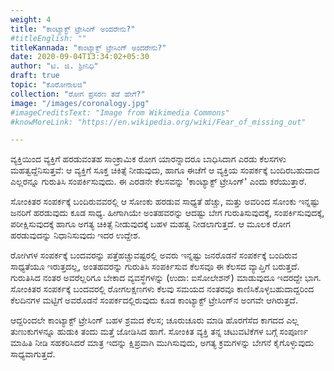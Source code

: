 ```yaml
---
weight: 4
title: "ಕಾಂಟ್ಯಾಕ್ಟ್ ಟ್ರೇಸಿಂಗ್ ಅಂದರೇನು?"
#titleEnglish: ""
titleKannada: "ಕಾಂಟ್ಯಾಕ್ಟ್ ಟ್ರೇಸಿಂಗ್ ಅಂದರೇನು?"
date: 2020-09-04T13:34:02+05:30
author: "ಟಿ. ಜಿ. ಶ್ರೀನಿಧಿ"
draft: true
topic: "ಕೊರೋನಾಲಜಿ"
collection: "ರೋಗ ಪ್ರಸರಣ ತಡೆ ಹೇಗೆ?"
image: "/images/coronalogy.jpg"
#imageCreditsText: "Image from Wikimedia Commons"
#knowMoreLink: "https://en.wikipedia.org/wiki/Fear_of_missing_out"

---
```


ವ್ಯಕ್ತಿಯಿಂದ ವ್ಯಕ್ತಿಗೆ ಹರಡುವಂತಹ ಸಾಂಕ್ರಾಮಿಕ ರೋಗ ಯಾರನ್ನಾದರೂ ಬಾಧಿಸಿದಾಗ ಎರಡು ಕೆಲಸಗಳು ಮಹತ್ವದ್ದೆನಿಸುತ್ತವೆ: ಆ ವ್ಯಕ್ತಿಗೆ ಸೂಕ್ತ ಚಿಕಿತ್ಸೆ ನೀಡುವುದು, ಹಾಗೂ ಈಚೆಗೆ ಆ ವ್ಯಕ್ತಿಯ ಸಂಪರ್ಕಕ್ಕೆ ಬಂದಿರಬಹುದಾದ ಎಲ್ಲರನ್ನೂ ಗುರುತಿಸಿ ಸಂಪರ್ಕಿಸುವುದು. ಈ ಎರಡನೇ ಕೆಲಸವನ್ನು  'ಕಾಂಟ್ಯಾಕ್ಟ್ ಟ್ರೇಸಿಂಗ್' ಎಂದು ಕರೆಯುತ್ತಾರೆ.

ಸೋಂಕಿತರ ಸಂಪರ್ಕಕ್ಕೆ ಬಂದಿರುವವರಲ್ಲಿ ಆ ಸೋಂಕು ಹರಡುವ ಸಾಧ್ಯತೆ ಹೆಚ್ಚು, ಮತ್ತು ಅವರಿಂದ ಸೋಂಕು ಇನ್ನಷ್ಟು ಜನರಿಗೆ ಹರಡುವುದು ಕೂಡ ಸಾಧ್ಯ. ಹೀಗಾಗಿಯೇ ಅಂತಹವರನ್ನು ಆದಷ್ಟು ಬೇಗ ಗುರುತಿಸುವುದಕ್ಕೆ, ಸಂಪರ್ಕಿಸುವುದಕ್ಕೆ, ಪರೀಕ್ಷಿಸುವುದಕ್ಕೆ ಹಾಗೂ ಅಗತ್ಯ ಚಿಕಿತ್ಸೆ ನೀಡುವುದಕ್ಕೆ ಬಹಳ ಮಹತ್ವ ನೀಡಲಾಗುತ್ತದೆ. ಆ ಮೂಲಕ ರೋಗ ಹರಡುವುದನ್ನು ನಿಧಾನಿಸುವುದು ಇದರ ಉದ್ದೇಶ.

ರೋಗಿಗಳ ಸಂಪರ್ಕಕ್ಕೆ ಬಂದವರನ್ನು ಪತ್ತೆಹಚ್ಚುವಷ್ಟರಲ್ಲಿ ಅವರು ಇನ್ನಷ್ಟು ಜನರೊಡನೆ ಸಂಪರ್ಕಕ್ಕೆ ಬಂದಿರುವ ಸಾಧ್ಯತೆಯೂ ಇರುತ್ತದಲ್ಲ, ಅಂತಹವರನ್ನು ಗುರುತಿಸಿ ಸಂಪರ್ಕಿಸುವ ಕೆಲಸವೂ ಈ ಕೆಲಸದ ವ್ಯಾಪ್ತಿಗೆ ಬರುತ್ತದೆ. ಗುರುತಿಸಿದ ನಂತರ ಅವರೆಲ್ಲರಿಗೂ ಬೇಕಾದ ವ್ಯವಸ್ಥೆಗಳನ್ನು (ಉದಾ: ಐಸೋಲೇಶನ್) ಮಾಡುವುದೂ ಇದರದ್ದೇ ಭಾಗ. ಸೋಂಕಿತರ ಸಂಪರ್ಕಕ್ಕೆ ಬಂದವರಲ್ಲಿ ರೋಗಲಕ್ಷಣಗಳು ಕೆಲವು ಸಮಯದ ನಂತರವೂ ಕಾಣಿಸಿಕೊಳ್ಳಬಹುದಾದ್ದರಿಂದ ಕೆಲದಿನಗಳ ಮಟ್ಟಿಗೆ ಅವರೊಡನೆ ಸಂಪರ್ಕದಲ್ಲಿರುವುದು ಕೂಡ ಕಾಂಟ್ಯಾಕ್ಟ್ ಟ್ರೇಸಿಂಗ್‌ನ ಅಂಗವೇ ಆಗಿರುತ್ತದೆ.  

ಆದ್ದರಿಂದಲೇ ಕಾಂಟ್ಯಾಕ್ಟ್ ಟ್ರೇಸಿಂಗ್ ಬಹಳ ಶ್ರಮದ ಕೆಲಸ; ಚೂರುಚೂರು ಮಾಡಿ ಹೊರಗೆಸೆದ ಕಾಗದದ ಎಲ್ಲ ತುಣುಕುಗಳನ್ನೂ ಹುಡುಕಿ ತಂದು ಮತ್ತೆ ಜೋಡಿಸಿದ ಹಾಗೆ. ಸೋಂಕಿತ ವ್ಯಕ್ತಿ ತನ್ನ ಚಟುವಟಿಕೆಗಳ ಬಗ್ಗೆ ಸಂಪೂರ್ಣ ಮಾಹಿತಿ ನೀಡಿ ಸಹಕರಿಸಿದರೆ ಮಾತ್ರ ಇದನ್ನು ಕ್ಷಿಪ್ರವಾಗಿ ಮುಗಿಸುವುದು, ಅಗತ್ಯ ಕ್ರಮಗಳನ್ನು ಬೇಗನೆ ಕೈಗೊಳ್ಳುವುದು ಸಾಧ್ಯವಾಗುತ್ತದೆ. 
